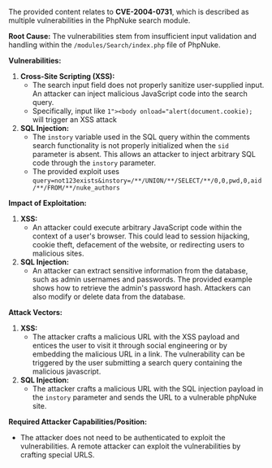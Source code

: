 The provided content relates to **CVE-2004-0731**, which is described as multiple vulnerabilities in the PhpNuke search module.

**Root Cause:**
The vulnerabilities stem from insufficient input validation and handling within the `/modules/Search/index.php` file of PhpNuke.

**Vulnerabilities:**
1.  **Cross-Site Scripting (XSS):**
    *   The search input field does not properly sanitize user-supplied input. An attacker can inject malicious JavaScript code into the search query.
    *   Specifically, input like `1"><body onload="alert(document.cookie);` will trigger an XSS attack
2.  **SQL Injection:**
    *   The `instory` variable used in the SQL query within the comments search functionality is not properly initialized when the `sid` parameter is absent. This allows an attacker to inject arbitrary SQL code through the `instory` parameter.
    *   The provided exploit uses  `query=not123exists&instory=/**/UNION/**/SELECT/**/0,0,pwd,0,aid/**/FROM/**/nuke_authors`

**Impact of Exploitation:**
1.  **XSS:**
    *   An attacker could execute arbitrary JavaScript code within the context of a user's browser. This could lead to session hijacking, cookie theft, defacement of the website, or redirecting users to malicious sites.
2.  **SQL Injection:**
    *   An attacker can extract sensitive information from the database, such as admin usernames and passwords. The provided example shows how to retrieve the admin's password hash. Attackers can also modify or delete data from the database.

**Attack Vectors:**
1.  **XSS:**
    *   The attacker crafts a malicious URL with the XSS payload and entices the user to visit it through social engineering or by embedding the malicious URL in a link. The vulnerability can be triggered by the user submitting a search query containing the malicious javascript.
2.  **SQL Injection:**
    *   The attacker crafts a malicious URL with the SQL injection payload in the `instory` parameter and sends the URL to a vulnerable phpNuke site.

**Required Attacker Capabilities/Position:**
*   The attacker does not need to be authenticated to exploit the vulnerabilities. A remote attacker can exploit the vulnerabilities by crafting special URLS.